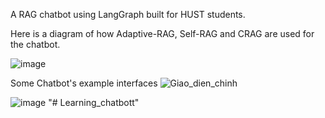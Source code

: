 A RAG chatbot using LangGraph built for HUST students.

Here is a diagram of how Adaptive-RAG, Self-RAG and CRAG are used for the chatbot.

![image](https://github.com/user-attachments/assets/8ec273c4-6a32-49ee-a1af-d6650b87b520)

Some Chatbot's example interfaces
![Giao_dien_chinh](https://github.com/user-attachments/assets/ada7addf-2586-4766-bee7-d1c24bd4eff0)

![image](https://github.com/user-attachments/assets/799ca999-3dbd-46cf-b34b-2bb22090cc36)
"# Learning_chatbott" 
